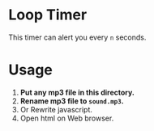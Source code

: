 # Loop Timer

This timer can alert you every `n` seconds.

# Usage
1. **Put any mp3 file in this directory.**
1. **Rename mp3 file to `sound.mp3`.**
1. Or Rewrite javascript.
1. Open html on Web browser.

